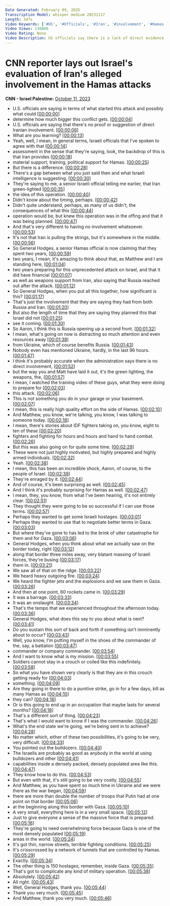 ```yaml
---
Date Generated: February 09, 2025
Transcription Model: whisper medium 20231117
Length: 347s
Video Keywords: ['#US', '#Officials', '#Iran', '#involvement', '#Hamas', '#Attack']
Video Views: 136866
Video Rating: None
Video Description: US officials say there is a lack of direct evidence linking Iran to the planning and execution of the Hamas assault on Israel. CNN's Matthew Chance reports on Israel's assessment of Tehran's alleged involvement in the attacks. #CNN #News
---
```


# CNN reporter lays out Israel's evaluation of Iran's alleged involvement in the Hamas attacks
**CNN - Israel Palestine:** [October 11, 2023](https://www.youtube.com/watch?v=cy9fD07y4-w)
*  U.S. officials are saying in terms of what started this attack and possibly what could [[00:00:00](https://www.youtube.com/watch?v=cy9fD07y4-w&t=0.0s)]
*  determine how much bigger this conflict gets. [[00:00:04](https://www.youtube.com/watch?v=cy9fD07y4-w&t=4.6000000000000005s)]
*  U.S. officials are saying that there's no proof or suggestion of direct Iranian involvement. [[00:00:06](https://www.youtube.com/watch?v=cy9fD07y4-w&t=6.4s)]
*  What are you learning? [[00:00:13](https://www.youtube.com/watch?v=cy9fD07y4-w&t=13.44s)]
*  Yeah, well, I mean, in general terms, Israeli officials that I've spoken to agree with that [[00:00:14](https://www.youtube.com/watch?v=cy9fD07y4-w&t=14.44s)]
*  assessment in the sense that they're saying, look, the backdrop of this is that Iran provides [[00:00:18](https://www.youtube.com/watch?v=cy9fD07y4-w&t=18.88s)]
*  material support, training, political support for Hamas. [[00:00:25](https://www.youtube.com/watch?v=cy9fD07y4-w&t=25.76s)]
*  But there is a difference. [[00:00:28](https://www.youtube.com/watch?v=cy9fD07y4-w&t=28.92s)]
*  There's a gap between what you just said then and what Israeli intelligence is suggesting. [[00:00:30](https://www.youtube.com/watch?v=cy9fD07y4-w&t=30.12s)]
*  They're saying to me, a senior Israeli official telling me earlier, that Iran green-lighted [[00:00:35](https://www.youtube.com/watch?v=cy9fD07y4-w&t=35.56s)]
*  the idea of this operation. [[00:00:40](https://www.youtube.com/watch?v=cy9fD07y4-w&t=40.68s)]
*  Didn't know about the timing, perhaps. [[00:00:42](https://www.youtube.com/watch?v=cy9fD07y4-w&t=42.68s)]
*  Didn't quite understand, perhaps, as many of us didn't, the consequences of what this [[00:00:44](https://www.youtube.com/watch?v=cy9fD07y4-w&t=44.36s)]
*  operation would be, but knew this operation was in the offing and that it was being planned. [[00:00:47](https://www.youtube.com/watch?v=cy9fD07y4-w&t=47.760000000000005s)]
*  And that's very different to having no involvement whatsoever. [[00:00:53](https://www.youtube.com/watch?v=cy9fD07y4-w&t=53.2s)]
*  It's not that Iran is pulling the strings, but it's somewhere in the middle. [[00:00:56](https://www.youtube.com/watch?v=cy9fD07y4-w&t=56.12s)]
*  So General Hodges, a senior Hamas official is now claiming that they spent two years, [[00:00:59](https://www.youtube.com/watch?v=cy9fD07y4-w&t=59.72s)]
*  two years, I mean, it's amazing to think about that, as Matthew and I are standing here, [[00:01:04](https://www.youtube.com/watch?v=cy9fD07y4-w&t=64.8s)]
*  two years preparing for this unprecedented attack on Israel, and that it did have financial [[00:01:07](https://www.youtube.com/watch?v=cy9fD07y4-w&t=67.52s)]
*  as well as weapons support from Iran, also saying that Russia reached out after the attack. [[00:01:12](https://www.youtube.com/watch?v=cy9fD07y4-w&t=72.08s)]
*  So General Hodges, when you put all this together, how significant is this? [[00:01:17](https://www.youtube.com/watch?v=cy9fD07y4-w&t=77.48s)]
*  That's just the involvement that they are saying they had from both Russia and Iran. [[00:01:20](https://www.youtube.com/watch?v=cy9fD07y4-w&t=80.72s)]
*  But also the length of time that they are saying they planned this that Israel did not [[00:01:25](https://www.youtube.com/watch?v=cy9fD07y4-w&t=85.72s)]
*  see it coming. [[00:01:30](https://www.youtube.com/watch?v=cy9fD07y4-w&t=90.24s)]
*  So Aaron, I think this is Russia opening up a second front. [[00:01:32](https://www.youtube.com/watch?v=cy9fD07y4-w&t=92.67999999999999s)]
*  I mean, what's going on now is distracting so much attention and even resources away [[00:01:38](https://www.youtube.com/watch?v=cy9fD07y4-w&t=98.0s)]
*  from Ukraine, which of course benefits Russia. [[00:01:43](https://www.youtube.com/watch?v=cy9fD07y4-w&t=103.6s)]
*  Nobody even has mentioned Ukraine, hardly, in the last 96 hours. [[00:01:47](https://www.youtube.com/watch?v=cy9fD07y4-w&t=107.6s)]
*  I think it's probably accurate when the administration says there is no direct involvement, [[00:01:52](https://www.youtube.com/watch?v=cy9fD07y4-w&t=112.48s)]
*  but the way you and Matt have laid it out, it's the green lighting, the weapons, the, [[00:01:57](https://www.youtube.com/watch?v=cy9fD07y4-w&t=117.75999999999999s)]
*  I mean, I watched the training video of these guys, what they were doing to prepare for [[00:02:03](https://www.youtube.com/watch?v=cy9fD07y4-w&t=123.4s)]
*  this attack. [[00:02:06](https://www.youtube.com/watch?v=cy9fD07y4-w&t=126.84s)]
*  This is not something you do in your garage or your basement. [[00:02:07](https://www.youtube.com/watch?v=cy9fD07y4-w&t=127.84s)]
*  I mean, this is really high quality effort on the side of Hamas. [[00:02:10](https://www.youtube.com/watch?v=cy9fD07y4-w&t=130.56s)]
*  And Matthew, you know, we're talking, you know, I was talking to someone today. [[00:02:18](https://www.youtube.com/watch?v=cy9fD07y4-w&t=138.32s)]
*  I mean, there's stories about IDF fighters taking on, you know, eight to ten of these [[00:02:20](https://www.youtube.com/watch?v=cy9fD07y4-w&t=140.44s)]
*  fighters and fighting for hours and hours and hand to hand combat. [[00:02:26](https://www.youtube.com/watch?v=cy9fD07y4-w&t=146.64000000000001s)]
*  But this was also going on for quite some time. [[00:02:29](https://www.youtube.com/watch?v=cy9fD07y4-w&t=149.8s)]
*  These were not just highly motivated, but highly prepared and highly armed individuals. [[00:02:32](https://www.youtube.com/watch?v=cy9fD07y4-w&t=152.24s)]
*  Yeah. [[00:02:38](https://www.youtube.com/watch?v=cy9fD07y4-w&t=158.88s)]
*  I mean, this has been an incredible shock, Aaron, of course, to the people of Israel. [[00:02:39](https://www.youtube.com/watch?v=cy9fD07y4-w&t=159.88s)]
*  They're enraged by it. [[00:02:44](https://www.youtube.com/watch?v=cy9fD07y4-w&t=164.04000000000002s)]
*  And of course, it's been surprising as well. [[00:02:45](https://www.youtube.com/watch?v=cy9fD07y4-w&t=165.6s)]
*  And I think it's probably surprising for Hamas as well. [[00:02:47](https://www.youtube.com/watch?v=cy9fD07y4-w&t=167.44s)]
*  I mean, they, you know, from what I've been hearing, it's not entirely clear. [[00:02:51](https://www.youtube.com/watch?v=cy9fD07y4-w&t=171.0s)]
*  They thought they were going to be so successful if I can use those terms. [[00:02:57](https://www.youtube.com/watch?v=cy9fD07y4-w&t=177.16s)]
*  Perhaps they wanted to get some Israeli hostages. [[00:03:01](https://www.youtube.com/watch?v=cy9fD07y4-w&t=181.0s)]
*  Perhaps they wanted to use that to negotiate better terms in Gaza. [[00:03:03](https://www.youtube.com/watch?v=cy9fD07y4-w&t=183.6s)]
*  But where they've gone to has led to the brink of utter catastrophe for them and for Gaza. [[00:03:06](https://www.youtube.com/watch?v=cy9fD07y4-w&t=186.76s)]
*  General Hodges, when you think about what we actually saw on the border today, right [[00:03:12](https://www.youtube.com/watch?v=cy9fD07y4-w&t=192.56s)]
*  along that border three miles away, very blatant massing of Israeli forces, they're busing [[00:03:17](https://www.youtube.com/watch?v=cy9fD07y4-w&t=197.39999999999998s)]
*  them in. [[00:03:21](https://www.youtube.com/watch?v=cy9fD07y4-w&t=201.83999999999997s)]
*  We saw all of that on the ridge. [[00:03:22](https://www.youtube.com/watch?v=cy9fD07y4-w&t=202.83999999999997s)]
*  We heard heavy outgoing fire. [[00:03:24](https://www.youtube.com/watch?v=cy9fD07y4-w&t=204.28s)]
*  We heard the fighter jets and the explosions and we saw them in Gaza. [[00:03:26](https://www.youtube.com/watch?v=cy9fD07y4-w&t=206.04s)]
*  And then at one point, 60 rockets came in. [[00:03:29](https://www.youtube.com/watch?v=cy9fD07y4-w&t=209.44s)]
*  It was a barrage. [[00:03:33](https://www.youtube.com/watch?v=cy9fD07y4-w&t=213.12s)]
*  It was an onslaught. [[00:03:34](https://www.youtube.com/watch?v=cy9fD07y4-w&t=214.72s)]
*  That's the tempo that we experienced throughout the afternoon today. [[00:03:36](https://www.youtube.com/watch?v=cy9fD07y4-w&t=216.16s)]
*  General Hodges, what does this say to you about what is next? [[00:03:41](https://www.youtube.com/watch?v=cy9fD07y4-w&t=221.35999999999999s)]
*  Do you sustain this sort of back and forth if something isn't imminently about to occur? [[00:03:43](https://www.youtube.com/watch?v=cy9fD07y4-w&t=223.6s)]
*  Well, you know, I'm putting myself in the shoes of the commander of the, say, a battalion [[00:03:47](https://www.youtube.com/watch?v=cy9fD07y4-w&t=227.84s)]
*  commander or company commander. [[00:03:54](https://www.youtube.com/watch?v=cy9fD07y4-w&t=234.16s)]
*  And I want to know what is my mission. [[00:03:55](https://www.youtube.com/watch?v=cy9fD07y4-w&t=235.56s)]
*  Soldiers cannot stay in a crouch or coiled like this indefinitely. [[00:03:58](https://www.youtube.com/watch?v=cy9fD07y4-w&t=238.84s)]
*  So what you have shown very clearly is that they are in this crouch getting ready for [[00:04:03](https://www.youtube.com/watch?v=cy9fD07y4-w&t=243.88s)]
*  something. [[00:04:09](https://www.youtube.com/watch?v=cy9fD07y4-w&t=249.64s)]
*  Are they going in there to do a punitive strike, go in for a few days, kill as many Hamas as [[00:04:10](https://www.youtube.com/watch?v=cy9fD07y4-w&t=250.79999999999998s)]
*  they can? [[00:04:16](https://www.youtube.com/watch?v=cy9fD07y4-w&t=256.76s)]
*  Or is this going to end up in an occupation that maybe lasts for several months? [[00:04:18](https://www.youtube.com/watch?v=cy9fD07y4-w&t=258.47999999999996s)]
*  That's a different sort of thing. [[00:04:23](https://www.youtube.com/watch?v=cy9fD07y4-w&t=263.84s)]
*  That's what I would want to know if I was the commander. [[00:04:26](https://www.youtube.com/watch?v=cy9fD07y4-w&t=266.12s)]
*  What's the end state we're going, we're being sent in to achieve? [[00:04:28](https://www.youtube.com/watch?v=cy9fD07y4-w&t=268.32s)]
*  No matter which, either of these two possibilities, it's going to be very, very difficult. [[00:04:33](https://www.youtube.com/watch?v=cy9fD07y4-w&t=273.96s)]
*  You pointed out the bulldozers. [[00:04:40](https://www.youtube.com/watch?v=cy9fD07y4-w&t=280.15999999999997s)]
*  The Israelis are probably as good as anybody in the world at using bulldozers and other [[00:04:41](https://www.youtube.com/watch?v=cy9fD07y4-w&t=281.52s)]
*  capabilities inside a densely packed, densely populated area like this. [[00:04:47](https://www.youtube.com/watch?v=cy9fD07y4-w&t=287.03999999999996s)]
*  They know how to do this. [[00:04:53](https://www.youtube.com/watch?v=cy9fD07y4-w&t=293.68s)]
*  But even with that, it's still going to be very costly. [[00:04:55](https://www.youtube.com/watch?v=cy9fD07y4-w&t=295.4s)]
*  And Matthew, as you have spent so much time in Ukraine and we were there as the war began, [[00:04:59](https://www.youtube.com/watch?v=cy9fD07y4-w&t=299.91999999999996s)]
*  there are more than double the number of troops that Putin had at one point on that border [[00:05:06](https://www.youtube.com/watch?v=cy9fD07y4-w&t=306.08s)]
*  at the beginning along this border with Gaza. [[00:05:10](https://www.youtube.com/watch?v=cy9fD07y4-w&t=310.47999999999996s)]
*  A very small, everything here is in a very small space. [[00:05:12](https://www.youtube.com/watch?v=cy9fD07y4-w&t=312.47999999999996s)]
*  Just to give everyone a sense of the massive force that is prepared. [[00:05:16](https://www.youtube.com/watch?v=cy9fD07y4-w&t=316.88s)]
*  They're going to need overwhelming force because Gaza is one of the most densely populated [[00:05:19](https://www.youtube.com/watch?v=cy9fD07y4-w&t=319.88s)]
*  areas in the world. [[00:05:24](https://www.youtube.com/watch?v=cy9fD07y4-w&t=324.36s)]
*  It's got thin, narrow streets, terrible fighting conditions. [[00:05:25](https://www.youtube.com/watch?v=cy9fD07y4-w&t=325.36s)]
*  It's crisscrossed by a network of tunnels that are controlled by Hamas. [[00:05:29](https://www.youtube.com/watch?v=cy9fD07y4-w&t=329.28s)]
*  Exactly. [[00:05:34](https://www.youtube.com/watch?v=cy9fD07y4-w&t=334.56s)]
*  The other thing is 150 hostages, remember, inside Gaza. [[00:05:35](https://www.youtube.com/watch?v=cy9fD07y4-w&t=335.56s)]
*  That's got to complicate any kind of military operation. [[00:05:38](https://www.youtube.com/watch?v=cy9fD07y4-w&t=338.84s)]
*  Absolutely. [[00:05:42](https://www.youtube.com/watch?v=cy9fD07y4-w&t=342.16s)]
*  All right. [[00:05:43](https://www.youtube.com/watch?v=cy9fD07y4-w&t=343.16s)]
*  Well, General Hodges, thank you. [[00:05:44](https://www.youtube.com/watch?v=cy9fD07y4-w&t=344.16s)]
*  Thank you very much. [[00:05:45](https://www.youtube.com/watch?v=cy9fD07y4-w&t=345.16s)]
*  And Matthew, thank you very much. [[00:05:46](https://www.youtube.com/watch?v=cy9fD07y4-w&t=346.16s)]

